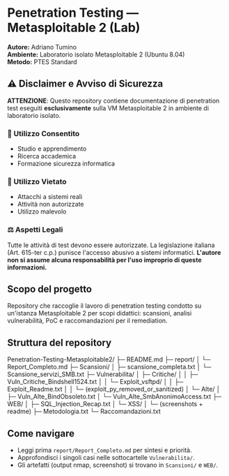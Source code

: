 # Penetration Testing — Metasploitable 2 (Lab)

**Autore:** Adriano Tumino  
**Ambiente:** Laboratorio isolato Metasploitable 2 (Ubuntu 8.04)  
**Metodo:** PTES Standard

## ⚠️ Disclaimer e Avviso di Sicurezza
**ATTENZIONE**: Questo repository contiene documentazione di penetration test eseguiti **esclusivamente** sulla VM Metasploitable 2 in ambiente di laboratorio isolato.
### 🚫 Utilizzo Consentito
- Studio e apprendimento
- Ricerca accademica
- Formazione sicurezza informatica

### 🚫 Utilizzo Vietato
- Attacchi a sistemi reali
- Attività non autorizzate
- Utilizzo malevolo

### ⚖️ Aspetti Legali
Tutte le attività di test devono essere autorizzate. La legislazione italiana (Art. 615-ter c.p.) punisce l'accesso abusivo a sistemi informatici.
**L'autore non si assume alcuna responsabilità per l'uso improprio di queste informazioni.**

## Scopo del progetto
Repository che raccoglie il lavoro di penetration testing condotto su un'istanza Metasploitable 2 per scopi didattici: scansioni, analisi vulnerabilità, PoC e raccomandazioni per il remediation.

## Struttura del repository
Penetration-Testing-Metasploitable2/
├─ README.md
├─ report/
│ └─ Report_Completo.md
├─ Scansioni/
│ ├─ scansione_completa.txt
│ └─ Scansione_servizi_SMB.txt
├─ Vulnerabilita/
│ ├─ Critiche/
│ │ ├─ Vuln_Critiche_Bindshell1524.txt
│ │ └─ Exploit_vsftpd/
│ │ ├─ Exploit_Readme.txt
│ │ └─ (exploit_py_removed_or_sanitized)
│ └─ Alte/
│ ├─ Vuln_Alte_BindObsoleto.txt
│ └─ Vuln_Alte_SmbAnonimoAccess.txt
├─ WEB/
│ ├─ SQL_Injection_Recap.txt
│ └─ XSS/
│ └─ (screenshots + readme)
├─ Metodologia.txt
└─ Raccomandazioni.txt


## Come navigare
- Leggi prima `report/Report_Completo.md` per sintesi e priorità.  
- Approfondisci i singoli casi nelle sottocartelle `Vulnerabilita/`.  
- Gli artefatti (output nmap, screenshot) si trovano in `Scansioni/` e `WEB/`. 


